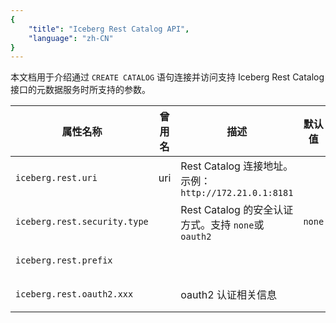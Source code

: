 ```yaml
---
{
    "title": "Iceberg Rest Catalog API",
    "language": "zh-CN"
}
---
```


本文档用于介绍通过 `CREATE CATALOG` 语句连接并访问支持 Iceberg Rest Catalog 接口的元数据服务时所支持的参数。

| 属性名称                       | 曾用名 | 描述                                          | 默认值  | 是否必须       |
| -------------------------- | --- | ------------------------------------------- | ---- | ---------- |
| `iceberg.rest.uri`           | uri | Rest Catalog 连接地址。示例：`http://172.21.0.1:8181` |      | 是          |
| `iceberg.rest.security.type` |     | Rest Catalog 的安全认证方式。支持 `none`或`oauth2`     | `none` | `oauth2` 尚未支持 |
| `iceberg.rest.prefix`        |     |                                             |      | 尚未支持       |
| `iceberg.rest.oauth2.xxx`    |     | oauth2 认证相关信息                               |      | 尚未支持       |

